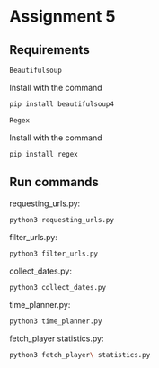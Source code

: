 # Assignment 5
## Requirements
```bash
Beautifulsoup
```
Install with the command
```bash
pip install beautifulsoup4
```

```bash
Regex
```
Install with the command
```bash
pip install regex
```

## Run commands

requesting_urls.py:
```bash
python3 requesting_urls.py
```
filter_urls.py:
```bash
python3 filter_urls.py
```
collect_dates.py:
```bash
python3 collect_dates.py
```
time_planner.py:
```bash
python3 time_planner.py
```
fetch_player statistics.py:
```bash
python3 fetch_player\ statistics.py
```


